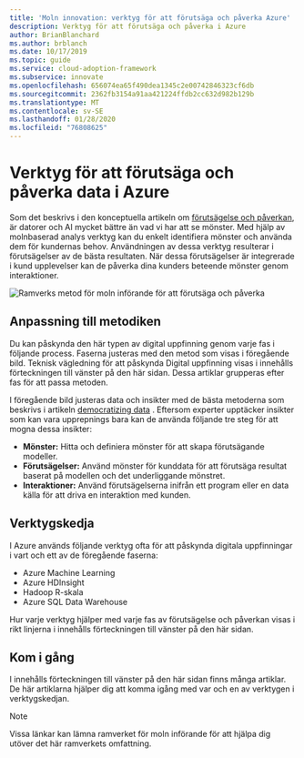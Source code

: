 ```yaml
---
title: 'Moln innovation: verktyg för att förutsäga och påverka Azure'
description: Verktyg för att förutsäga och påverka i Azure
author: BrianBlanchard
ms.author: brblanch
ms.date: 10/17/2019
ms.topic: guide
ms.service: cloud-adoption-framework
ms.subservice: innovate
ms.openlocfilehash: 656074ea65f490dea1345c2e00742846323cf6db
ms.sourcegitcommit: 2362fb3154a91aa421224ffdb2cc632d982b129b
ms.translationtype: MT
ms.contentlocale: sv-SE
ms.lasthandoff: 01/28/2020
ms.locfileid: "76808625"
---
```

# <a name="tools-to-predict-and-influence-data-in-azure"></a>Verktyg för att förutsäga och påverka data i Azure

Som det beskrivs i den konceptuella artikeln om [förutsägelse och påverkan](../considerations/predict.md), är datorer och AI mycket bättre än vad vi har att se mönster. Med hjälp av molnbaserad analys verktyg kan du enkelt identifiera mönster och använda dem för kundernas behov. Användningen av dessa verktyg resulterar i förutsägelser av de bästa resultaten. När dessa förutsägelser är integrerade i kund upplevelser kan de påverka dina kunders beteende mönster genom interaktioner.

![Ramverks metod för moln införande för att förutsäga och påverka](../../_images/innovate/predict-and-influence.png)

## <a name="alignment-to-the-methodology"></a>Anpassning till metodiken

Du kan påskynda den här typen av digital uppfinning genom varje fas i följande process. Faserna justeras med den metod som visas i föregående bild. Teknisk vägledning för att påskynda Digital uppfinning visas i innehålls förteckningen till vänster på den här sidan. Dessa artiklar grupperas efter fas för att passa metoden.

I föregående bild justeras data och insikter med de bästa metoderna som beskrivs i artikeln [democratizing data](./data.md) . Eftersom experter upptäcker insikter som kan vara upprepnings bara kan de använda följande tre steg för att mogna dessa insikter:

- **Mönster:** Hitta och definiera mönster för att skapa förutsägande modeller.
- **Förutsägelser:** Använd mönster för kunddata för att förutsäga resultat baserat på modellen och det underliggande mönstret.
- **Interaktioner:** Använd förutsägelserna inifrån ett program eller en data källa för att driva en interaktion med kunden.

## <a name="toolchain"></a>Verktygskedja

I Azure används följande verktyg ofta för att påskynda digitala uppfinningar i vart och ett av de föregående faserna:

- Azure Machine Learning
- Azure HDInsight
- Hadoop R-skala
- Azure SQL Data Warehouse

Hur varje verktyg hjälper med varje fas av förutsägelse och påverkan visas i rikt linjerna i innehålls förteckningen till vänster på den här sidan.

## <a name="get-started"></a>Kom i gång

I innehålls förteckningen till vänster på den här sidan finns många artiklar. De här artiklarna hjälper dig att komma igång med var och en av verktygen i verktygskedjan.

> [!NOTE]
> Vissa länkar kan lämna ramverket för moln införande för att hjälpa dig utöver det här ramverkets omfattning.

